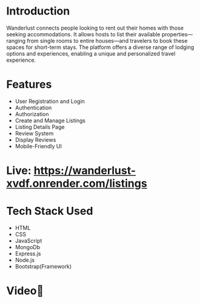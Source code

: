 # Introduction
Wanderlust connects people looking to rent out their homes with those seeking accommodations. It allows hosts to list their available properties—ranging from single rooms to entire houses—and travelers to book these spaces for short-term stays. The platform offers a diverse range of lodging options and experiences, enabling a unique and personalized travel experience.

# Features
- User Registration and Login  
- Authentication   
- Authorization  
- Create and Manage Listings  
- Listing Details Page  
- Review System  
- Display Reviews 
- Mobile-Friendly UI

# Live: https://wanderlust-xvdf.onrender.com/listings

# Tech Stack Used 
- HTML
- CSS
- JavaScript
- MongoDb
- Express.js
- Node.js
- Bootstrap(Framework)

# Video🎥

